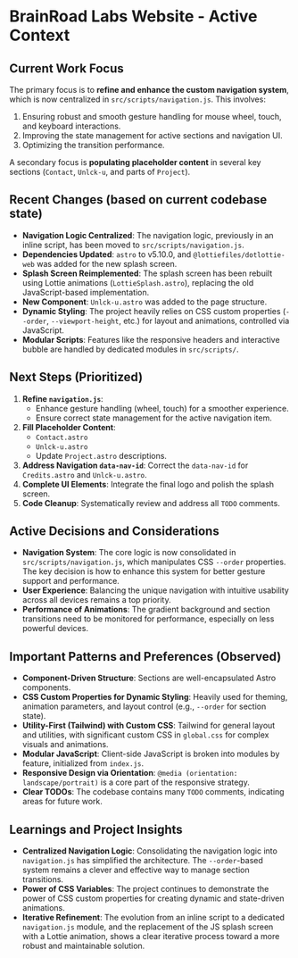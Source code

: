 # BrainRoad Labs Website - Active Context

## Current Work Focus
The primary focus is to **refine and enhance the custom navigation system**, which is now centralized in `src/scripts/navigation.js`. This involves:
1.  Ensuring robust and smooth gesture handling for mouse wheel, touch, and keyboard interactions.
2.  Improving the state management for active sections and navigation UI.
3.  Optimizing the transition performance.

A secondary focus is **populating placeholder content** in several key sections (`Contact`, `Unlck-u`, and parts of `Project`).

## Recent Changes (based on current codebase state)
- **Navigation Logic Centralized**: The navigation logic, previously in an inline script, has been moved to `src/scripts/navigation.js`.
- **Dependencies Updated**: `astro` to v5.10.0, and `@lottiefiles/dotlottie-web` was added for the new splash screen.
- **Splash Screen Reimplemented**: The splash screen has been rebuilt using Lottie animations (`LottieSplash.astro`), replacing the old JavaScript-based implementation.
- **New Component**: `Unlck-u.astro` was added to the page structure.
- **Dynamic Styling**: The project heavily relies on CSS custom properties (`--order`, `--viewport-height`, etc.) for layout and animations, controlled via JavaScript.
- **Modular Scripts**: Features like the responsive headers and interactive bubble are handled by dedicated modules in `src/scripts/`.

## Next Steps (Prioritized)
1.  **Refine `navigation.js`**:
    *   Enhance gesture handling (wheel, touch) for a smoother experience.
    *   Ensure correct state management for the active navigation item.
2.  **Fill Placeholder Content**:
    *   `Contact.astro`
    *   `Unlck-u.astro`
    *   Update `Project.astro` descriptions.
3.  **Address Navigation `data-nav-id`**: Correct the `data-nav-id` for `Credits.astro` and `Unlck-u.astro`.
4.  **Complete UI Elements**: Integrate the final logo and polish the splash screen.
5.  **Code Cleanup**: Systematically review and address all `TODO` comments.

## Active Decisions and Considerations
- **Navigation System**: The core logic is now consolidated in `src/scripts/navigation.js`, which manipulates CSS `--order` properties. The key decision is how to enhance this system for better gesture support and performance.
- **User Experience**: Balancing the unique navigation with intuitive usability across all devices remains a top priority.
- **Performance of Animations**: The gradient background and section transitions need to be monitored for performance, especially on less powerful devices.

## Important Patterns and Preferences (Observed)
- **Component-Driven Structure**: Sections are well-encapsulated Astro components.
- **CSS Custom Properties for Dynamic Styling**: Heavily used for theming, animation parameters, and layout control (e.g., `--order` for section state).
- **Utility-First (Tailwind) with Custom CSS**: Tailwind for general layout and utilities, with significant custom CSS in `global.css` for complex visuals and animations.
- **Modular JavaScript**: Client-side JavaScript is broken into modules by feature, initialized from `index.js`.
- **Responsive Design via Orientation**: `@media (orientation: landscape/portrait)` is a core part of the responsive strategy.
- **Clear TODOs**: The codebase contains many `TODO` comments, indicating areas for future work.

## Learnings and Project Insights
- **Centralized Navigation Logic**: Consolidating the navigation logic into `navigation.js` has simplified the architecture. The `--order`-based system remains a clever and effective way to manage section transitions.
- **Power of CSS Variables**: The project continues to demonstrate the power of CSS custom properties for creating dynamic and state-driven animations.
- **Iterative Refinement**: The evolution from an inline script to a dedicated `navigation.js` module, and the replacement of the JS splash screen with a Lottie animation, shows a clear iterative process toward a more robust and maintainable solution.
